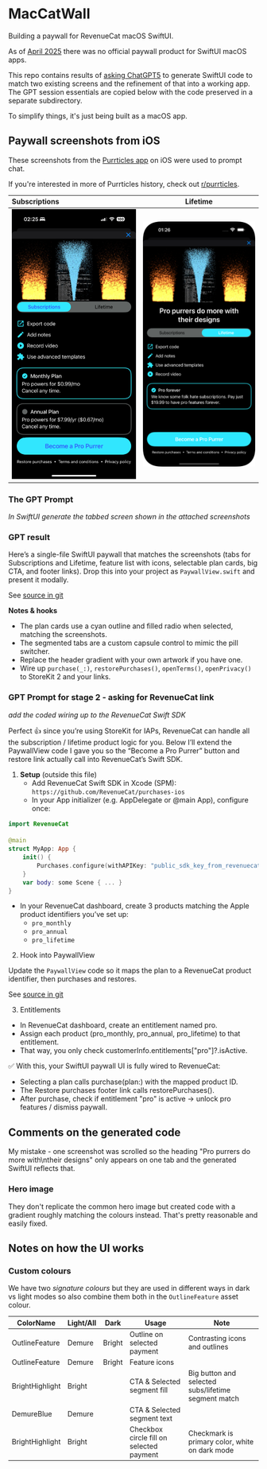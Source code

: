 # MacCatWall
Building a paywall for RevenueCat macOS SwiftUI.

As of [April 2025][rc1] there was no official paywall product for SwiftUI macOS apps.

This repo contains results of [asking ChatGPT5][gpt1] to generate SwiftUI code to match two existing screens and the refinement of that into a working app. The GPT session essentials are copied below with the code preserved in a separate subdirectory.

To simplify things, it's just being built as a macOS app.


## Paywall screenshots from iOS
These screenshots from the [Purrticles app][p1] on iOS were used to prompt chat.

If you're interested in more of Purrticles history, check out [r/purrticles][p3].


| **Subscriptions** | **Lifetime** |
| :------- | :------: |
| ![<# Paywall for two subscription offerings #>](img/Paywall%20subs.png "Paywall subs.png") | ![<# Paywall for lifetime purchase #>](img/Paywall.%20lifetime.png "Paywall. lifetime.png") |

### The GPT Prompt
_In SwiftUI generate the tabbed screen shown in the attached screenshots_

### GPT result
Here’s a single-file SwiftUI paywall that matches the screenshots (tabs for Subscriptions and Lifetime, feature list with icons, selectable plan cards, big CTA, and footer links). Drop this into your project as `PaywallView.swift` and present it modally.

See [source in git][gh1]

**Notes & hooks**

- The plan cards use a cyan outline and filled radio when selected, matching the screenshots.
- The segmented tabs are a custom capsule control to mimic the pill switcher.
- Replace the header gradient with your own artwork if you have one.
- Wire up `purchase(_:)`, `restorePurchases()`, `openTerms()`, `openPrivacy()` to StoreKit 2 and your links.

### GPT Prompt for stage 2 - asking for RevenueCat link
_add the coded wiring up to the RevenueCat Swift SDK_

Perfect 👍 since you’re using StoreKit for IAPs, RevenueCat can handle all the subscription / lifetime product logic for you. Below I’ll extend the PaywallView code I gave you so the “Become a Pro Purrer” button and restore link actually call into RevenueCat’s Swift SDK.

1. **Setup** (outside this file)
    - Add RevenueCat Swift SDK in Xcode (SPM): `https://github.com/RevenueCat/purchases-ios`
    - In your App initializer (e.g. AppDelegate or @main App), configure once:

```Swift
import RevenueCat

@main
struct MyApp: App {
    init() {
        Purchases.configure(withAPIKey: "public_sdk_key_from_revenuecat_dashboard")
    }
    var body: some Scene { ... }
}
```

- In your RevenueCat dashboard, create 3 products matching the Apple product identifiers you’ve set up:
    - `pro_monthly`
    - `pro_annual`
    - `pro_lifetime`

        
2. Hook into PaywallView

Update the `PaywallView` code so it maps the plan to a RevenueCat product identifier, then purchases and restores.

See [source in git][gh1]

3. Entitlements

* In RevenueCat dashboard, create an entitlement named pro.
* Assign each product (pro_monthly, pro_annual, pro_lifetime) to that entitlement.
* That way, you only check customerInfo.entitlements["pro"]?.isActive.

✅ With this, your SwiftUI paywall UI is fully wired to RevenueCat:

* Selecting a plan calls purchase(plan:) with the mapped product ID.
* The Restore purchases footer link calls restorePurchases().
* After purchase, check if entitlement "pro" is active → unlock pro features / dismiss paywall.


## Comments on the generated code
My mistake - one screenshot was scrolled so the heading "Pro purrers do more with\ntheir designs" only appears on one tab and the generated SwiftUI reflects that.

### Hero image
They don't replicate the common hero image but created code with a gradient roughly matching the colours instead. That's pretty reasonable and easily fixed.


## Notes on how the UI works

### Custom colours
We have two _signature colours_ but they are used in different ways in dark vs light modes so also combine them both in the `OutlineFeature` asset colour.

| **ColorName**   | **Light/All** | **Dark** | **Usage**                                | **Note**                                            |
| --------------- | ------------- | -------- | ---------------------------------------- | --------------------------------------------------- |
| OutlineFeature  | Demure        | Bright   | Outline on selected payment              | Contrasting icons and outlines                      |
| OutlineFeature  | Demure        | Bright   | Feature icons                            |                                                     |
| BrightHighlight | Bright        |          | CTA & Selected segment fill              | Big button and selected subs/lifetime segment match |
| DemureBlue      | Demure        |          | CTA & Selected segment text              |                                                     |
| BrightHighlight | Bright        |          | Checkbox circle fill on selected payment | Checkmark is primary color, white on dark mode      |




[rc1]: https://community.revenuecat.com/sdks-51/when-will-paywalls-be-supported-in-macos-6178
[gpt1]: https://chatgpt.com/share/68ad9044-c144-8011-9c55-f3c335eb6227
[gh1]: https://github.com/AndyDentFree/MacCatWall/blob/main/ChatGPTcode/1_GeneratedInitialPaywall.swift
[gh2]: https://github.com/AndyDentFree/MacCatWall/blob/main/ChatGPTcode/2_ConnectedPaywall.swift

[p1]:  https://www.touchgram.com/purrticles
[p3]: https://www.reddit.com/r/purrticles/
